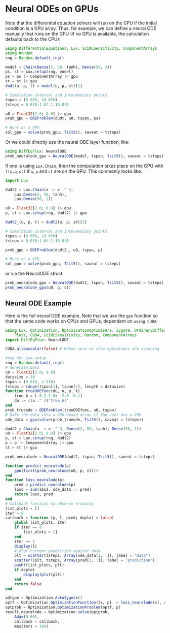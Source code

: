 # Neural ODEs on GPUs

Note that the differential equation solvers will run on the GPU if the initial
condition is a GPU array. Thus, for example, we can define a neural ODE manually
that runs on the GPU (if no GPU is available, the calculation defaults back to the CPU):

```julia
using DifferentialEquations, Lux, SciMLSensitivity, ComponentArrays
using Random
rng = Random.default_rng()

model = Chain(Dense(2, 50, tanh), Dense(50, 2))
ps, st = Lux.setup(rng, model)
ps = ps |> ComponentArray |> gpu
st = st |> gpu
dudt(u, p, t) = model(u, p, st)[1]

# Simulation interval and intermediary points
tspan = (0.0f0, 10.0f0)
tsteps = 0.0f0:1.0f-1:10.0f0

u0 = Float32[2.0; 0.0] |> gpu
prob_gpu = ODEProblem(dudt, u0, tspan, ps)

# Runs on a GPU
sol_gpu = solve(prob_gpu, Tsit5(), saveat = tsteps)
```

Or we could directly use the neural ODE layer function, like:

```julia
using DiffEqFlux: NeuralODE
prob_neuralode_gpu = NeuralODE(model, tspan, Tsit5(), saveat = tsteps)
```

If one is using `Lux.Chain`, then the computation takes place on the GPU with
`f(x,p,st)` if `x`, `p` and `st` are on the GPU. This commonly looks like:

```julia
import Lux

dudt2 = Lux.Chain(x -> x .^ 3,
    Lux.Dense(2, 50, tanh),
    Lux.Dense(50, 2))

u0 = Float32[2.0; 0.0] |> gpu
p, st = Lux.setup(rng, dudt2) |> gpu

dudt2_(u, p, t) = dudt2(u, p, st)[1]

# Simulation interval and intermediary points
tspan = (0.0f0, 10.0f0)
tsteps = 0.0f0:1.0f-1:10.0f0

prob_gpu = ODEProblem(dudt2_, u0, tspan, p)

# Runs on a GPU
sol_gpu = solve(prob_gpu, Tsit5(), saveat = tsteps)
```

or via the NeuralODE struct:

```julia
prob_neuralode_gpu = NeuralODE(dudt2, tspan, Tsit5(), saveat = tsteps)
prob_neuralode_gpu(u0, p, st)
```

## Neural ODE Example

Here is the full neural ODE example. Note that we use the `gpu` function so that the
same code works on CPUs and GPUs, dependent on `using CUDA`.

```julia
using Lux, Optimization, OptimizationOptimisers, Zygote, OrdinaryDiffEq,
    Plots, CUDA, SciMLSensitivity, Random, ComponentArrays
import DiffEqFlux: NeuralODE

CUDA.allowscalar(false) # Makes sure no slow operations are occuring

#rng for Lux.setup
rng = Random.default_rng()
# Generate Data
u0 = Float32[2.0; 0.0]
datasize = 30
tspan = (0.0f0, 1.5f0)
tsteps = range(tspan[1], tspan[2], length = datasize)
function trueODEfunc(du, u, p, t)
    true_A = [-0.1 2.0; -2.0 -0.1]
    du .= ((u .^ 3)'true_A)'
end
prob_trueode = ODEProblem(trueODEfunc, u0, tspan)
# Make the data into a GPU-based array if the user has a GPU
ode_data = gpu(solve(prob_trueode, Tsit5(), saveat = tsteps))

dudt2 = Chain(x -> x .^ 3, Dense(2, 50, tanh), Dense(50, 2))
u0 = Float32[2.0; 0.0] |> gpu
p, st = Lux.setup(rng, dudt2)
p = p |> ComponentArray |> gpu
st = st |> gpu

prob_neuralode = NeuralODE(dudt2, tspan, Tsit5(), saveat = tsteps)

function predict_neuralode(p)
    gpu(first(prob_neuralode(u0, p, st)))
end
function loss_neuralode(p)
    pred = predict_neuralode(p)
    loss = sum(abs2, ode_data .- pred)
    return loss, pred
end
# Callback function to observe training
list_plots = []
iter = 0
callback = function (p, l, pred; doplot = false)
    global list_plots, iter
    if iter == 0
        list_plots = []
    end
    iter += 1
    display(l)
    # plot current prediction against data
    plt = scatter(tsteps, Array(ode_data[1, :]), label = "data")
    scatter!(plt, tsteps, Array(pred[1, :]), label = "prediction")
    push!(list_plots, plt)
    if doplot
        display(plot(plt))
    end
    return false
end

adtype = Optimization.AutoZygote()
optf = Optimization.OptimizationFunction((x, p) -> loss_neuralode(x), adtype)
optprob = Optimization.OptimizationProblem(optf, p)
result_neuralode = Optimization.solve(optprob,
    Adam(0.05),
    callback = callback,
    maxiters = 300)
```
